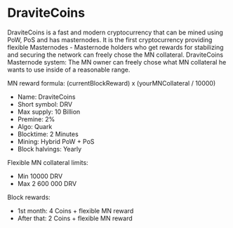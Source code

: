 # DraviteCoins
DraviteCoins is a fast and modern cryptocurrency that can be mined using PoW, PoS and has masternodes. It is the first cryptocurrency providing flexible Masternodes - Masternode holders who get rewards for stabilizing and securing the network can freely chose the MN collateral. DraviteCoins Masternode system: The MN owner can freely chose what MN collateral he wants to use inside of a reasonable range.

MN reward formula: (currentBlockReward) x (yourMNCollateral / 10000)

* Name: DraviteCoins 
* Short symbol: DRV 
* Max supply: 10 Billion 
* Premine: 2%
* Algo: Quark 
* Blocktime: 2 Minutes
* Mining: Hybrid PoW + PoS 
* Block halvings: Yearly

Flexible MN collateral limits:
* Min 10000 DRV
* Max 2 600 000 DRV 

Block rewards:

* 1st month: 4 Coins + flexible MN reward
* After that: 2 Coins + flexible MN reward 